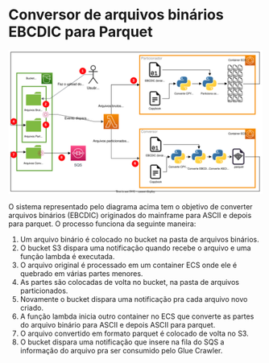 # Conversor de arquivos binários EBCDIC para Parquet

![](diagrama.svg)

O sistema representado pelo diagrama acima tem o objetivo de converter arquivos 
binários (EBCDIC) originados do mainframe para ASCII e depois para parquet. O
processo funciona da seguinte maneira:

 1. Um arquivo binário é colocado no bucket na pasta de arquivos binários.
 2. O bucket S3 dispara uma notificação quando recebe o arquivo e uma função lambda é executada.
 3. O arquivo original é processado em um container ECS onde ele é quebrado em várias partes menores.
 4. As partes são colocadas de volta no bucket, na pasta de arquivos particionados.
 5. Novamente o bucket dispara uma notificação pra cada arquivo novo criado.
 6. A função lambda inicia outro container no ECS que converte as partes do arquivo binário para ASCII e depois ASCII para parquet.
 7. O arquivo convertido em formato parquet é colocado de volta no S3.
 8. O bucket dispara uma notificação que insere na fila do SQS a informação do arquivo pra ser consumido pelo Glue Crawler.

